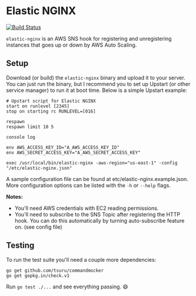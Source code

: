 Elastic NGINX
=============

[![Build Status](https://drone.io/github.com/rochacon/elastic-nginx/status.png)](https://drone.io/github.com/rochacon/elastic-nginx/latest)

`elastic-nginx` is an AWS SNS hook for registering and unregistering instances that goes up or down by AWS Auto Scaling.


Setup
-----

Download (or build) the `elastic-nginx` binary and upload it to your server. You can just run the binary, but I recommend you to set up Upstart (or other service manager) to run it at boot time. Below is a simple Upstart example:

```
# Upstart script for Elastic NGINX
start on runlevel [2345]
stop on starting rc RUNLEVEL=[016]

respawn
respawn limit 10 5

console log

env AWS_ACCESS_KEY_ID="A_AWS_ACCESS_KEY_ID"
env AWS_SECRET_ACCESS_KEY="A_AWS_SECRET_ACCESS_KEY"

exec /usr/local/bin/elastic-nginx -aws-region="us-east-1" -config "/etc/elastic-nginx.json"
```

A sample configuration file can be found at etc/elastic-nginx.example.json.
More configuration options can be listed with the `-h` or `--help` flags.

**Notes:**

  * You'll need AWS credentials with EC2 reading permissions.
  * You'll need to subscribe to the SNS Topic after registering the HTTP hook. You can do this automatically by turning auto-subscribe feature on. (see config file)


Testing
-------

To run the test suite you'll need a couple more dependencies:

```
go get github.com/tsuru/commandmocker
go get gopkg.in/check.v1
```

Run `go test ./...` and see everything passing. :smile:
